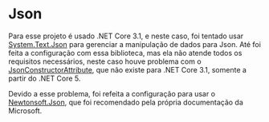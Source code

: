 # Json

Para esse projeto é usado .NET Core 3.1, e neste caso, foi tentado usar [System.Text.Json] para gerenciar a manipulação de dados para Json. Até foi feita a configuração com essa biblioteca, mas ela não atende todos os requisitos necessários, neste caso houve problema com o [JsonConstructorAttribute], que não existe para .NET Core 3.1, somente a partir do .NET Core 5.

Devido a esse problema, foi refeita a configuração para usar o [Newtonsoft.Json], que foi recomendado pela própria documentação da Microsoft.

[System.Text.Json]: <https://docs.microsoft.com/pt-br/dotnet/standard/serialization/system-text-json-overview?pivots=dotnet-core-3-1>

[JsonConstructorAttribute]: <https://docs.microsoft.com/pt-br/dotnet/standard/serialization/system-text-json-immutability?pivots=dotnet-core-3-1>

[Newtonsoft.Json]: <https://www.newtonsoft.com/json>